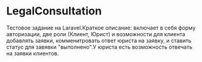 # LegalConsultation
Тестовое задание на Laravel.Краткое описание: включает в себя форму авторизации, две роли (Клиент, Юрист) и возможности для клиента добавлять заявки, комменитровать ответ юриста на заявку, и ставить статус для завявки "выполнено".У юриста есть возможность отвечать на заявки клиентов.
